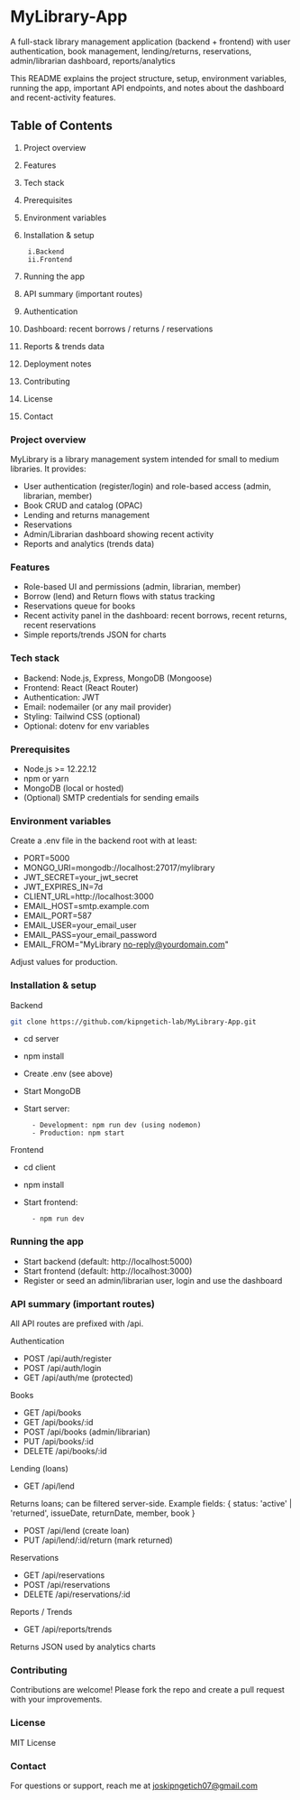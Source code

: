 # MyLibrary-App

A full-stack library management application (backend + frontend) with user authentication, book management, lending/returns, reservations, admin/librarian dashboard, reports/analytics

This README explains the project structure, setup, environment variables, running the app, important API endpoints, and notes about the dashboard and recent-activity features.

## Table of Contents

1. Project overview
2. Features
3. Tech stack
4. Prerequisites
5. Environment variables
6. Installation & setup

		i.Backend
		ii.Frontend
7. Running the app
8. API summary (important routes)
9. Authentication
10. Dashboard: recent borrows / returns / reservations
11. Reports & trends data
12. Deployment notes
13. Contributing
14. License
15. Contact

### Project overview

MyLibrary is a library management system intended for small to medium libraries. It provides:

- User authentication (register/login) and role-based access (admin, librarian, member)
- Book CRUD and catalog (OPAC)
- Lending and returns management
- Reservations
- Admin/Librarian dashboard showing recent activity
- Reports and analytics (trends data)

### Features

- Role-based UI and permissions (admin, librarian, member)
- Borrow (lend) and Return flows with status tracking
- Reservations queue for books
- Recent activity panel in the dashboard: recent borrows, recent returns, recent reservations
- Simple reports/trends JSON for charts

### Tech stack

- Backend: Node.js, Express, MongoDB (Mongoose)
- Frontend: React (React Router)
- Authentication: JWT
- Email: nodemailer (or any mail provider)
- Styling: Tailwind CSS (optional)
- Optional: dotenv for env variables

### Prerequisites

- Node.js >= 12.22.12
- npm or yarn
- MongoDB (local or hosted)
- (Optional) SMTP credentials for sending emails

### Environment variables

Create a .env file in the backend root with at least:

- PORT=5000 
- MONGO_URI=mongodb://localhost:27017/mylibrary 
- JWT_SECRET=your_jwt_secret 
- JWT_EXPIRES_IN=7d 
- CLIENT_URL=http://localhost:3000 
- EMAIL_HOST=smtp.example.com 
- EMAIL_PORT=587 
- EMAIL_USER=your_email_user 
- EMAIL_PASS=your_email_password 
- EMAIL_FROM="MyLibrary no-reply@yourdomain.com"

Adjust values for production.

### Installation & setup

Backend

```bash
git clone https://github.com/kipngetich-lab/MyLibrary-App.git
```
- cd server
- npm install
- Create .env (see above)
- Start MongoDB
- Start server:

        - Development: npm run dev (using nodemon)
        - Production: npm start

Frontend

- cd client
- npm install
- Start frontend:

        - npm run dev

### Running the app

- Start backend (default: http://localhost:5000)
- Start frontend (default: http://localhost:3000)
- Register or seed an admin/librarian user, login and use the dashboard

### API summary (important routes)

All API routes are prefixed with /api. 

Authentication

- POST /api/auth/register
- POST /api/auth/login
- GET /api/auth/me (protected)

Books

- GET /api/books
- GET /api/books/:id
- POST /api/books (admin/librarian)
- PUT /api/books/:id
- DELETE /api/books/:id

Lending (loans)

- GET /api/lend

Returns loans; can be filtered server-side. Example fields: { status: 'active' | 'returned', issueDate, returnDate, member, book }
- POST /api/lend (create loan)
- PUT /api/lend/:id/return (mark returned)

Reservations

- GET /api/reservations
- POST /api/reservations
- DELETE /api/reservations/:id

Reports / Trends

- GET /api/reports/trends

Returns JSON used by analytics charts

### Contributing

Contributions are welcome! Please fork the repo and create a pull request with your improvements.

### License

MIT License 

### Contact
	
For questions or support, reach me at joskipngetich07@gmail.com












